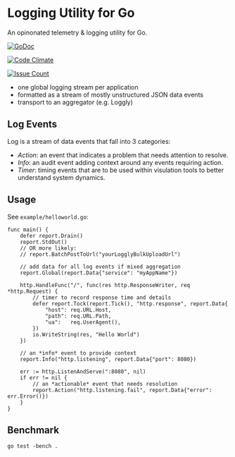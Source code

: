 Logging Utility for Go
======================

An opinonated telemetry & logging utility for Go. 

[![GoDoc](https://godoc.org/github.com/robtuley/report?status.png)](https://godoc.org/github.com/robtuley/report)

[![Code Climate](https://codeclimate.com/github/robtuley/report/badges/gpa.svg)](https://codeclimate.com/github/robtuley/report)

[![Issue Count](https://codeclimate.com/github/robtuley/report/badges/issue_count.svg)](https://codeclimate.com/github/robtuley/report)

+ one global logging stream per application
+ formatted as a stream of mostly unstructured JSON data events 
+ transport to an aggregator (e.g. Loggly)

Log Events
-----------

Log is a stream of data events that fall into 3 categories:

+ *Action*: an event that indicates a problem that needs attention to resolve. 
+ *Info*: an audit event adding context around any events requiring action. 
+ *Timer*: timing events that are to be used within visulation tools to better understand system dynamics.

Usage
-----

See `example/helloworld.go`:

    func main() {
    	defer report.Drain()		
    	report.StdOut()
    	// OR more likely:
    	// report.BatchPostToUrl("yourLogglyBulkUploadUrl")
    
    	// add data for all log events if mixed aggregation
    	report.Global(report.Data{"service": "myAppName"})
    	
    	http.HandleFunc("/", func(res http.ResponseWriter, req *http.Request) {
    		// timer to record response time and details
    		defer report.Tock(report.Tick(), "http.response", report.Data{
    			"host": req.URL.Host,
    			"path": req.URL.Path,
    			"ua":   req.UserAgent(),
    		})
    		io.WriteString(res, "Hello World")
    	})
    
    	// an *info* event to provide context
    	report.Info("http.listening", report.Data{"port": 8080})
    
    	err := http.ListenAndServe(":8080", nil)
    	if err != nil {
    		// an *actionable* event that needs resolution
    		report.Action("http.listening.fail", report.Data{"error": err.Error()})
    	}
    }

Benchmark
---------

    go test -bench .